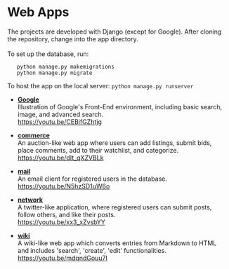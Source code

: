 # Web Apps
The projects are developed with Django (except for Google). After cloning the repository, change into the app directory.
\
\
To set up the database, run:
```
   python manage.py makemigrations
   python manage.py migrate
```
To host the app on the local server:
```python manage.py runserver```

- **[Google](https://github.com/gusleak/Web/tree/master/Google)**\
Illustration of Google's Front-End environment, including basic search, image, and advanced search.\
https://youtu.be/CEBifGZhtjg


- **[commerce](https://github.com/gusleak/Web/tree/master/commerce)**\
An auction-like web app where users can add listings, submit bids, place comments, add to their watchlist, and categorize.\
https://youtu.be/dIt_qXZVBLk


- **[mail](https://github.com/gusleak/Web/tree/master/mail)**\
An email client for registered users in the database.\
https://youtu.be/N5hzSD1uW6o


- **[network](https://github.com/gusleak/Web/tree/master/network)**\
A twitter-like application, where registered users can submit posts, follow others, and like their posts.\
https://youtu.be/xx3_xZvsbYY


- **[wiki](https://github.com/gusleak/Web/tree/master/wiki)**\
A wiki-like web app which converts entries from Markdown to HTML and includes 'search', 'create', 'edit' functionalities.\
https://youtu.be/mdqndGouu7I
